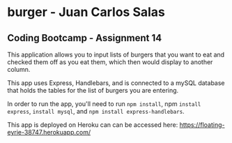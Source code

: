 # burger - Juan Carlos Salas
## Coding Bootcamp - Assignment 14

This application allows you to input lists of burgers that you want to eat and checked them off as you eat them, which then would display to another column.

This app uses Express, Handlebars, and is connected to a mySQL database that holds the tables for the list of burgers you are entering.

In order to run the app, you'll need to run `npm install`, npm `install express`, `install mysql`, and `npm install express-handlebars`.

This app is deployed on Heroku can can be accessed here: https://floating-eyrie-38747.herokuapp.com/